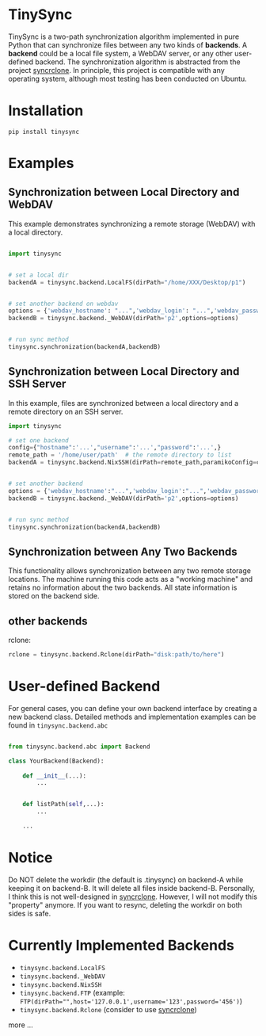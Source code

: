 


# TinySync
TinySync is a two-path synchronization algorithm implemented in pure Python that can synchronize files between any two kinds of **backends**. A **backend** could be a local file system, a WebDAV server, or any other user-defined backend. The synchronization algorithm is abstracted from the project [syncrclone](https://github.com/Jwink3101/syncrclone). In principle, this project is compatible with any operating system, although most testing has been conducted on Ubuntu.

# Installation 

```
pip install tinysync
```

# Examples

## Synchronization between Local Directory and WebDAV
This example demonstrates synchronizing a remote storage (WebDAV) with a local directory.


```python

import tinysync


# set a local dir
backendA = tinysync.backend.LocalFS(dirPath="/home/XXX/Desktop/p1")


# set another backend on webdav
options = {'webdav_hostname': "...",'webdav_login': "...",'webdav_password':"..."}
backendB = tinysync.backend._WebDAV(dirPath='p2',options=options)


# run sync method
tinysync.synchronization(backendA,backendB)

```

## Synchronization between Local Directory and SSH Server
In this example, files are synchronized between a local directory and a remote directory on an SSH server.

```python
import tinysync

# set one backend
config={"hostname":'...',"username":'...',"password":'...',}
remote_path = '/home/user/path'  # the remote directory to list
backendA = tinysync.backend.NixSSH(dirPath=remote_path,paramikoConfig=config)


# set another backend 
options = {'webdav_hostname':"...",'webdav_login':"...",'webdav_password':"...",}
backendB = tinysync.backend._WebDAV(dirPath='p2',options=options)


# run sync method
tinysync.synchronization(backendA,backendB)

```

## Synchronization between Any Two Backends
This functionality allows synchronization between any two remote storage locations. The machine running this code acts as a "working machine" and retains no information about the two backends. All state information is stored on the backend side.


## other backends

rclone:

```python
rclone = tinysync.backend.Rclone(dirPath="disk:path/to/here")
```




# User-defined Backend
For general cases, you can define your own backend interface by creating a new backend class. Detailed methods and implementation examples can be found in `tinysync.backend.abc`


```python

from tinysync.backend.abc import Backend

class YourBackend(Backend):
    
    def __init__(...):
        ...


    def listPath(self,...):
        ...

    ...

```

# Notice

Do NOT delete the workdir (the default is .tinysync) on backend-A while keeping it on backend-B. It will delete all files inside backend-B. Personally, I think this is not well-designed in [syncrclone](https://github.com/Jwink3101/syncrclone). However, I will not modify this "property" anymore. If you want to resync, deleting the workdir on both sides is safe.


# Currently Implemented Backends
- `tinysync.backend.LocalFS`
- `tinysync.backend._WebDAV`
- `tinysync.backend.NixSSH`
- `tinysync.backend.FTP` (example: `FTP(dirPath="",host='127.0.0.1',username='123',password='456')`)
- `tinysync.backend.Rclone` (consider to use [syncrclone](https://github.com/Jwink3101/syncrclone))


more ...



